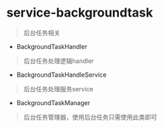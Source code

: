 # service-backgroundtask
> 后台任务相关

- BackgroundTaskHandler
> 后台任务处理逻辑handler

- BackgroundTaskHandleService
> 后台任务处理服务service

- BackgroundTaskManager
> 后台任务管理器，使用后台任务只需使用此类即可
